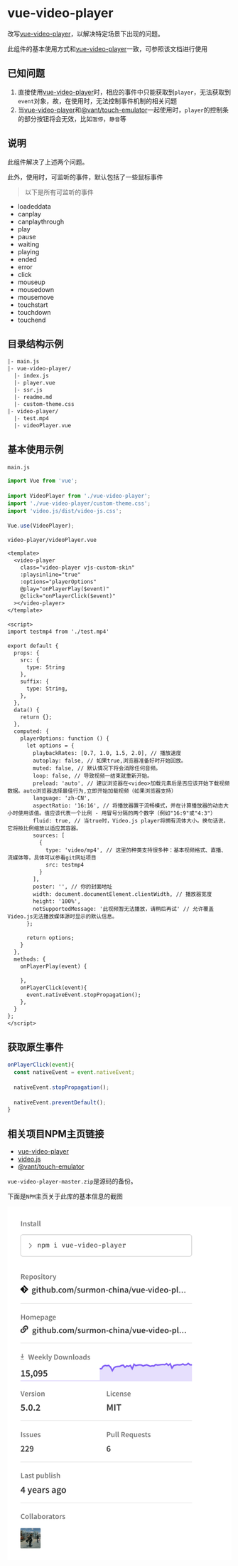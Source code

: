 # vue-video-player

改写[vue-video-player](https://www.npmjs.com/package/vue-video-player)，以解决特定场景下出现的问题。

此组件的基本使用方式和[vue-video-player](https://www.npmjs.com/package/vue-video-player)一致，可参照该文档进行使用

## 已知问题

1. 直接使用[vue-video-player](https://www.npmjs.com/package/vue-video-player)时，相应的事件中只能获取到`player`，无法获取到`event`对象，故，在使用时，无法控制事件机制的相关问题
2. 当[vue-video-player](https://www.npmjs.com/package/vue-video-player)和[@vant/touch-emulator](https://www.npmjs.com/package/@vant/touch-emulator)一起使用时，`player`的控制条的部分按钮将会无效，比如`暂停`，`静音`等

## 说明

此组件解决了上述两个问题。

此外，使用时，可监听的事件，默认包括了一些鼠标事件

> 以下是所有可监听的事件

* loadeddata
* canplay
* canplaythrough
* play
* pause
* waiting
* playing
* ended
* error
* click
* mouseup
* mousedown
* mousemove
* touchstart
* touchdown
* touchend

## 目录结构示例

```
|- main.js
|- vue-video-player/
  |- index.js
  |- player.vue
  |- ssr.js
  |- readme.md
  |- custom-theme.css
|- video-player/
  |- test.mp4
  |- videoPlayer.vue
```

## 基本使用示例

`main.js`

```js
import Vue from 'vue';

import VideoPlayer from './vue-video-player';
import './vue-video-player/custom-theme.css';
import 'video.js/dist/video-js.css';

Vue.use(VideoPlayer);
```

`video-player/videoPlayer.vue`

```vue
<template>
  <video-player
    class="video-player vjs-custom-skin"
    :playsinline="true"
    :options="playerOptions"
    @play="onPlayerPlay($event)"
    @click="onPlayerClick($event)"
  ></video-player>
</template>

<script>
import testmp4 from './test.mp4'

export default {
  props: {
    src: {
      type: String
    },
    suffix: {
      type: String,
    },
  },
  data() {
    return {};
  },
  computed: {
    playerOptions: function () {
      let options = {
        playbackRates: [0.7, 1.0, 1.5, 2.0], // 播放速度
        autoplay: false, // 如果true,浏览器准备好时开始回放。
        muted: false, // 默认情况下将会消除任何音频。
        loop: false, // 导致视频一结束就重新开始。
        preload: 'auto', // 建议浏览器在<video>加载元素后是否应该开始下载视频数据。auto浏览器选择最佳行为,立即开始加载视频（如果浏览器支持）
        language: 'zh-CN',
        aspectRatio: '16:16', // 将播放器置于流畅模式，并在计算播放器的动态大小时使用该值。值应该代表一个比例 - 用冒号分隔的两个数字（例如"16:9"或"4:3"）
        fluid: true, // 当true时，Video.js player将拥有流体大小。换句话说，它将按比例缩放以适应其容器。
        sources: [
          {
            type: 'video/mp4', // 这里的种类支持很多种：基本视频格式、直播、流媒体等，具体可以参看git网址项目
            src: testmp4
          }
        ],
        poster: '', // 你的封面地址
        width: document.documentElement.clientWidth, // 播放器宽度
        height: '100%',
        notSupportedMessage: '此视频暂无法播放，请稍后再试' // 允许覆盖Video.js无法播放媒体源时显示的默认信息。
      };

      return options;
    }
  },
  methods: {
    onPlayerPlay(event) {

    },
    onPlayerClick(event){
      event.nativeEvent.stopPropagation();
    },
  }
};
</script>
```


## 获取原生事件

```js
onPlayerClick(event){
  const nativeEvent = event.nativeEvent;

  nativeEvent.stopPropagation();

  nativeEvent.preventDefault();
}
```

## 相关项目NPM主页链接

* [vue-video-player](https://www.npmjs.com/package/vue-video-player)
* [video.js](https://docs.videojs.com/)
* [@vant/touch-emulator](https://www.npmjs.com/package/@vant/touch-emulator)


`vue-video-player-master.zip`是源码的备份。

下面是`NPM`主页关于此库的基本信息的截图

![仓库相关信息](./vue-video-player-npm-home.png)
